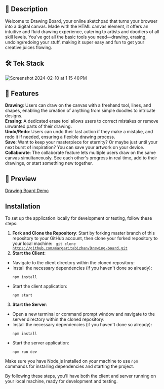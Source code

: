 ## 🎨 Description
Welcome to Drawing Board, your online sketchpad that turns your browser into a digital canvas. Made with the HTML canvas element, it offers an intuitive and fluid drawing experience, catering to artists and doodlers of all skill levels. You've got all the basic tools you need—drawing, erasing, undoing/redoing your stuff, making it super easy and fun to get your creative juices flowing.

## 🛠️ Tek Stack
![Screenshot 2024-02-10 at 1 15 40 PM](https://github.com/margaritabizhan/Drawing-board/assets/140859521/3fc7cf70-f024-4d82-9382-8980a9b0d8ce)


## 🌟 Features
**Drawing**: Users can draw on the canvas with a freehand tool, lines, and shapes, enabling the creation of anything from simple doodles to intricate designs.</br>
**Erasing**: A dedicated erase tool allows users to correct mistakes or remove unwanted parts of their drawing.</br>
**Undo/Redo**: Users can undo their last action if they make a mistake, and redo it if needed, ensuring a flexible drawing process.</br>
**Save**: Want to keep your masterpiece for eternity? Or maybe just until your next burst of inspiration? You can save your artwork on your device.</br>
**Collaborate**: The collaborate feature lets multiple users draw on the same canvas simultaneously. See each other's progress in real time, add to their drawings, or start something new together. 


## 🚀 Preview
[Drawing Board Demo](https://drawing-board-margaritabizhans-projects.vercel.app)

## Installation
To set up the application locally for development or testing, follow these steps:

1. **Fork and Clone the Repository**: Start by forking master branch of this repository to your GitHub account, then clone your forked repository to your local machine:
   <code> git clone https://github.com/margaritabizhan/Drawing-board.git</code>
2. **Start the Client**:
- Navigate to the client directory within the cloned repository:
- Install the necessary dependencies (if you haven't done so already):
  ```
  npm install
  ```
- Start the client application:
  ```
  npm start
  ```

3. **Start the Server**:
- Open a new terminal or command prompt window and navigate to the server directory within the cloned repository:
- Install the necessary dependencies (if you haven't done so already):
  ```
  npm install
  ```
- Start the server application:
  ```
  npm run dev
  ```

Make sure you have Node.js installed on your machine to use `npm` commands for installing dependencies and starting the project.

By following these steps, you'll have both the client and server running on your local machine, ready for development and testing.
